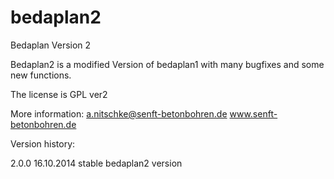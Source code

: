 bedaplan2
=========

Bedaplan Version 2

Bedaplan2 is a modified Version of bedaplan1 with many bugfixes and some
new functions.

The license is GPL ver2

More information: a.nitschke@senft-betonbohren.de
www.senft-betonbohren.de

Version history:

2.0.0  16.10.2014  stable bedaplan2 version
